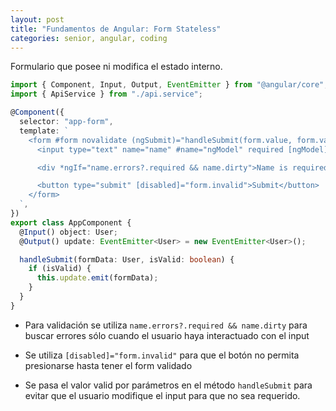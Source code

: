 ```yaml
---
layout: post
title: "Fundamentos de Angular: Form Stateless"
categories: senior, angular, coding
---
```


Formulario que posee ni modifica el estado interno.<!--more-->

```ts
import { Component, Input, Output, EventEmitter } from "@angular/core";
import { ApiService } from "./api.service";

@Component({
  selector: "app-form",
  template: `
    <form #form novalidate (ngSubmit)="handleSubmit(form.value, form.valid)">
      <input type="text" name="name" #name="ngModel" required [ngModel]="object?.name>

      <div *ngIf="name.errors?.required && name.dirty">Name is required</div>

      <button type="submit" [disabled]="form.invalid">Submit</button>
    </form>
  `,
})
export class AppComponent {
  @Input() object: User;
  @Output() update: EventEmitter<User> = new EventEmitter<User>();

  handleSubmit(formData: User, isValid: boolean) {
    if (isValid) {
      this.update.emit(formData);
    }
  }
}
```

- Para validación se utiliza `name.errors?.required && name.dirty` para buscar errores sólo cuando el usuario haya interactuado con el input

- Se utiliza `[disabled]="form.invalid"` para que el botón no permita presionarse hasta tener el form validado

- Se pasa el valor valid por parámetros en el método `handleSubmit` para evitar que el usuario modifique el input para que no sea requerido.
